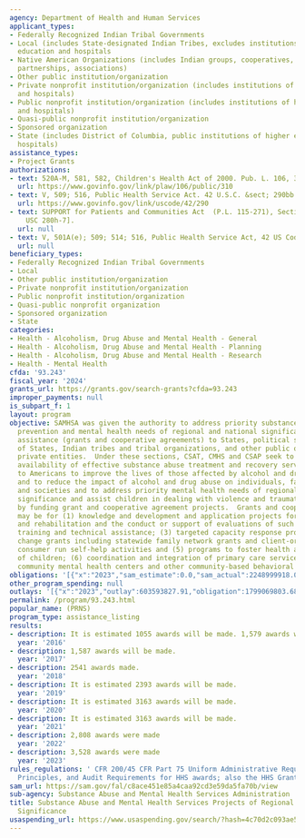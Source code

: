 ```yaml
---
agency: Department of Health and Human Services
applicant_types:
- Federally Recognized Indian Tribal Governments
- Local (includes State-designated Indian Tribes, excludes institutions of higher
  education and hospitals
- Native American Organizations (includes Indian groups, cooperatives, corporations,
  partnerships, associations)
- Other public institution/organization
- Private nonprofit institution/organization (includes institutions of higher education
  and hospitals)
- Public nonprofit institution/organization (includes institutions of higher education
  and hospitals)
- Quasi-public nonprofit institution/organization
- Sponsored organization
- State (includes District of Columbia, public institutions of higher education and
  hospitals)
assistance_types:
- Project Grants
authorizations:
- text: 520A-M, 581, 582, Children's Health Act of 2000. Pub. L. 106, 310.
  url: https://www.govinfo.gov/link/plaw/106/public/310
- text: V, 509; 516, Public Health Service Act. 42 U.S.C. &sect; 290bb.
  url: https://www.govinfo.gov/link/uscode/42/290
- text: SUPPORT for Patients and Communities Act  (P.L. 115-271), Section 7134 [42
    USC 280h-7].
  url: null
- text: V, 501A(e); 509; 514; 516, Public Health Service Act, 42 US Code 290bb.
  url: null
beneficiary_types:
- Federally Recognized Indian Tribal Governments
- Local
- Other public institution/organization
- Private nonprofit institution/organization
- Public nonprofit institution/organization
- Quasi-public nonprofit organization
- Sponsored organization
- State
categories:
- Health - Alcoholism, Drug Abuse and Mental Health - General
- Health - Alcoholism, Drug Abuse and Mental Health - Planning
- Health - Alcoholism, Drug Abuse and Mental Health - Research
- Health - Mental Health
cfda: '93.243'
fiscal_year: '2024'
grants_url: https://grants.gov/search-grants?cfda=93.243
improper_payments: null
is_subpart_f: 1
layout: program
objective: SAMHSA was given the authority to address priority substance abuse treatment,
  prevention and mental health needs of regional and national significance through
  assistance (grants and cooperative agreements) to States, political subdivisions
  of States, Indian tribes and tribal organizations, and other public or nonprofit
  private entities.  Under these sections, CSAT, CMHS and CSAP seek to expand the
  availability of effective substance abuse treatment and recovery services available
  to Americans to improve the lives of those affected by alcohol and drug additions,
  and to reduce the impact of alcohol and drug abuse on individuals, families, communities
  and societies and to address priority mental health needs of regional and national
  significance and assist children in dealing with violence and traumatic events through
  by funding grant and cooperative agreement projects.  Grants and cooperative agreements
  may be for (1) knowledge and development and application projects for treatment
  and rehabilitation and the conduct or support of evaluations of such projects; (2)
  training and technical assistance; (3) targeted capacity response programs (4) systems
  change grants including statewide family network grants and client-oriented and
  consumer run self-help activities and (5) programs to foster health and development
  of children; (6) coordination and integration of primary care services into publicly-funded
  community mental health centers and other community-based behavioral health settings
obligations: '[{"x":"2023","sam_estimate":0.0,"sam_actual":2248999918.0,"usa_spending_actual":3397915271.22},{"x":"2024","sam_estimate":0.0,"sam_actual":2113246019.0,"usa_spending_actual":1721950510.07},{"x":"2025","sam_estimate":0.0,"sam_actual":2113246019.0,"usa_spending_actual":-55726753.48}]'
other_program_spending: null
outlays: '[{"x":"2023","outlay":603593827.91,"obligation":1799069803.68},{"x":"2024","outlay":20745838.5,"obligation":293350989.0},{"x":"2025","outlay":0.0,"obligation":0.0}]'
permalink: /program/93.243.html
popular_name: (PRNS)
program_type: assistance_listing
results:
- description: It is estimated 1055 awards will be made. 1,579 awards were made.
  year: '2016'
- description: 1,587 awards will be made.
  year: '2017'
- description: 2541 awards made.
  year: '2018'
- description: It is estimated 2393 awards will be made.
  year: '2019'
- description: It is estimated 3163 awards will be made.
  year: '2020'
- description: It is estimated 3163 awards will be made.
  year: '2021'
- description: 2,808 awards were made
  year: '2022'
- description: 3,528 awards were made
  year: '2023'
rules_regulations: ' CFR 200/45 CFR Part 75 Uniform Administrative Requirements, Cost
  Principles, and Audit Requirements for HHS awards; also the HHS Grants Policy Statement.'
sam_url: https://sam.gov/fal/c8ace451e85a4caa92cd3e59da5fa70b/view
sub-agency: Substance Abuse and Mental Health Services Administration
title: Substance Abuse and Mental Health Services Projects of Regional and National
  Significance
usaspending_url: https://www.usaspending.gov/search/?hash=4c70d2c093ae56b7205c50ce216dbbf8
---
```

